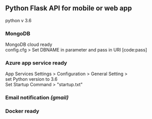 ## Python Flask API for mobile or web app
python v 3.6

### MongoDB 
MongoDB cloud ready <br/>
config.cfg > Set DBNAME in parameter and pass in URI [code:pass]

### Azure app service ready
App Services Settings > Configuration > General Setting > <br/> 
set Python version to 3.6 <br/>
Set Startup Command > "startup.txt"

### Email notification *(gmail)*
### Docker ready